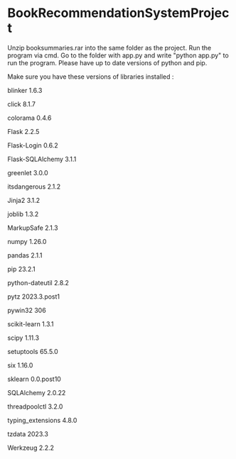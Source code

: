 # BookRecommendationSystemProject
Unzip booksummaries.rar into the same folder as the project.
Run the program via cmd. Go to the folder with app.py and write "python app.py" to run the program.
Please have up to date versions of python and pip.

Make sure you have these versions of libraries installed :

blinker           1.6.3

click             8.1.7

colorama          0.4.6

Flask             2.2.5

Flask-Login       0.6.2

Flask-SQLAlchemy  3.1.1

greenlet          3.0.0

itsdangerous      2.1.2

Jinja2            3.1.2

joblib            1.3.2

MarkupSafe        2.1.3

numpy             1.26.0

pandas            2.1.1

pip               23.2.1

python-dateutil   2.8.2

pytz              2023.3.post1

pywin32           306

scikit-learn      1.3.1

scipy             1.11.3

setuptools        65.5.0

six               1.16.0

sklearn           0.0.post10

SQLAlchemy        2.0.22

threadpoolctl     3.2.0

typing_extensions 4.8.0

tzdata            2023.3

Werkzeug          2.2.2

 

